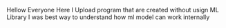 Hellow Everyone 
Here
I Upload program that are created without usign ML Library 
I was best way to understand how ml model can work internally 
